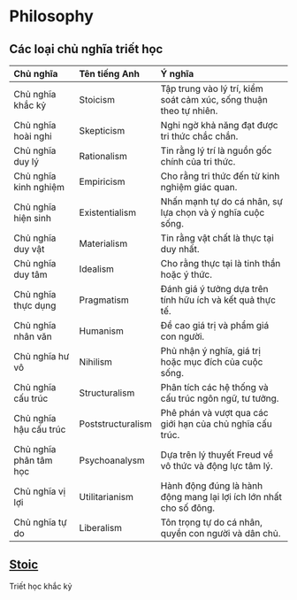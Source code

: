 # Philosophy

## Các loại chủ nghĩa triết học

| Chủ nghĩa              | Tên tiếng Anh      | Ý nghĩa                                                            |
| :--------------------- | :----------------- | :----------------------------------------------------------------- |
| Chủ nghĩa khắc kỷ      | Stoicism           | Tập trung vào lý trí, kiểm soát cảm xúc, sống thuận theo tự nhiên. |
| Chủ nghĩa hoài nghi    | Skepticism         | Nghi ngờ khả năng đạt được tri thức chắc chắn.                     |
| Chủ nghĩa duy lý       | Rationalism        | Tin rằng lý trí là nguồn gốc chính của tri thức.                   |
| Chủ nghĩa kinh nghiệm  | Empiricism         | Cho rằng tri thức đến từ kinh nghiệm giác quan.                    |
| Chủ nghĩa hiện sinh    | Existentialism     | Nhấn mạnh tự do cá nhân, sự lựa chọn và ý nghĩa cuộc sống.         |
| Chủ nghĩa duy vật      | Materialism        | Tin rằng vật chất là thực tại duy nhất.                            |
| Chủ nghĩa duy tâm      | Idealism           | Cho rằng thực tại là tinh thần hoặc ý thức.                        |
| Chủ nghĩa thực dụng    | Pragmatism         | Đánh giá ý tưởng dựa trên tính hữu ích và kết quả thực tế.         |
| Chủ nghĩa nhân văn     | Humanism           | Đề cao giá trị và phẩm giá con người.                              |
| Chủ nghĩa hư vô        | Nihilism           | Phủ nhận ý nghĩa, giá trị hoặc mục đích của cuộc sống.             |
| Chủ nghĩa cấu trúc     | Structuralism      | Phân tích các hệ thống và cấu trúc ngôn ngữ, tư tưởng.             |
| Chủ nghĩa hậu cấu trúc | Poststructuralism | Phê phán và vượt qua các giới hạn của chủ nghĩa cấu trúc.          |
| Chủ nghĩa phân tâm học | Psychoanalysm      | Dựa trên lý thuyết Freud về vô thức và động lực tâm lý.            |
| Chủ nghĩa vị lợi       | Utilitarianism     | Hành động đúng là hành động mang lại lợi ích lớn nhất cho số đông. |
| Chủ nghĩa tự do        | Liberalism         | Tôn trọng tự do cá nhân, quyền con người và dân chủ.               |

## [Stoic](stoicism-overview.md)

Triết học khắc kỷ

